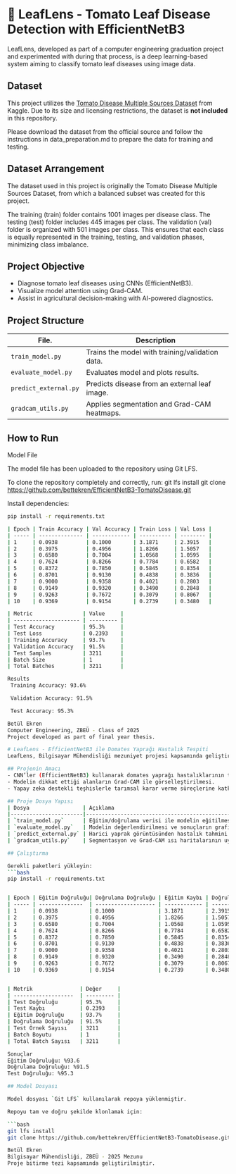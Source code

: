 # 🍅 LeafLens - Tomato Leaf Disease Detection with EfficientNetB3

LeafLens, developed as part of a computer engineering graduation project and experimented with during that process, is a deep learning-based system aiming to classify tomato leaf diseases using image data.

## Dataset

This project utilizes the [Tomato Disease Multiple Sources Dataset](https://www.kaggle.com/datasets/cookiefinder/tomato-disease-multiple-sources) from Kaggle. Due to its size and licensing restrictions, the dataset is **not included** in this repository.

Please download the dataset from the official source and follow the instructions in data_preparation.md to prepare the data for training and testing.
## Dataset Arrangement

The dataset used in this project is originally the Tomato Disease Multiple Sources Dataset, from which a balanced subset was created for this project.

The training (train) folder contains 1001 images per disease class.
The testing (test) folder includes 445 images per class.
The validation (val) folder is organized with 501 images per class.
This ensures that each class is equally represented in the training, testing, and validation phases, minimizing class imbalance.

## Project Objective
- Diagnose tomato leaf diseases using CNNs (EfficientNetB3).
- Visualize model attention using Grad-CAM.
- Assist in agricultural decision-making with AI-powered diagnostics.

## Project Structure
| File.                 | Description                                      |
|-----------------------|--------------------------------------------------|
| `train_model.py`      | Trains the model with training/validation data.  |
| `evaluate_model.py`   | Evaluates model and plots results.               |
| `predict_external.py` | Predicts disease from an external leaf image.    |
| `gradcam_utils.py`    | Applies segmentation and Grad-CAM heatmaps.      |

## How to Run

Model File

The model file has been uploaded to the repository using Git LFS.

To clone the repository completely and correctly, run:
git lfs install
git clone https://github.com/bettekren/EfficientNetB3-TomatoDisease.git


Install dependencies:
```bash
pip install -r requirements.txt

| Epoch | Train Accuracy | Val Accuracy | Train Loss | Val Loss |
| ----- | -------------- | ------------ | ---------- | -------- |
| 1     | 0.0938         | 0.1000       | 3.1871     | 2.3915   |
| 2     | 0.3975         | 0.4956       | 1.8266     | 1.5057   |
| 3     | 0.6580         | 0.7004       | 1.0568     | 1.0595   |
| 4     | 0.7624         | 0.8266       | 0.7784     | 0.6582   |
| 5     | 0.8372         | 0.7850       | 0.5845     | 0.8354   |
| 6     | 0.8701         | 0.9130       | 0.4838     | 0.3836   |
| 7     | 0.9000         | 0.9358       | 0.4021     | 0.2803   |
| 8     | 0.9149         | 0.9320       | 0.3490     | 0.2848   |
| 9     | 0.9263         | 0.7672       | 0.3079     | 0.8067   |
| 10    | 0.9369         | 0.9154       | 0.2739     | 0.3480   |

| Metric                | Value     |
| --------------------- | --------- |
| Test Accuracy         | 95.3%     |
| Test Loss             | 0.2393    |
| Training Accuracy     | 93.7%     |
| Validation Accuracy   | 91.5%     |
| Test Samples          | 3211      |
| Batch Size            | 1         |
| Total Batches         | 3211      |

Results
 Training Accuracy: 93.6%

 Validation Accuracy: 91.5%

 Test Accuracy: 95.3%

Betül Ekren
Computer Engineering, ZBEÜ - Class of 2025
Project developed as part of final year thesis.

# LeafLens - EfficientNetB3 ile Domates Yaprağı Hastalık Tespiti
LeafLens, Bilgisayar Mühendisliği mezuniyet projesi kapsamında geliştirilmiş ve proje sürecinde denenmiş, domates yaprağı hastalıklarını görüntü verisi kullanarak sınıflandırmayı amaçlayan derin öğrenme tabanlı bir sistemdir.

## Projenin Amacı
- CNN’ler (EfficientNetB3) kullanarak domates yaprağı hastalıklarının teşhisi.
- Modelin dikkat ettiği alanların Grad-CAM ile görselleştirilmesi.
- Yapay zeka destekli teşhislerle tarımsal karar verme süreçlerine katkı sağlamak.

## Proje Dosya Yapısı
| Dosya                 | Açıklama                                                    |
|-----------------------|-------------------------------------------------------------|
| `train_model.py`      | Eğitim/doğrulama verisi ile modelin eğitilmesi.             |
| `evaluate_model.py`   | Modelin değerlendirilmesi ve sonuçların grafikle gösterimi. |
| `predict_external.py` | Harici yaprak görüntüsünden hastalık tahmini.               |
| `gradcam_utils.py`    | Segmentasyon ve Grad-CAM ısı haritalarının uygulanması.     |

## Çalıştırma

Gerekli paketleri yükleyin:  
```bash
pip install -r requirements.txt


| Epoch | Eğitim Doğruluğu| Doğrulama Doğruluğu | Eğitim Kaybı | Doğrulama Kaybı |
| ----- | --------------  | ------------------- | ------------ | --------------- |
| 1     | 0.0938          | 0.1000              | 3.1871       | 2.3915          |
| 2     | 0.3975          | 0.4956              | 1.8266       | 1.5057          |
| 3     | 0.6580          | 0.7004              | 1.0568       | 1.0595          |
| 4     | 0.7624          | 0.8266              | 0.7784       | 0.6582          |
| 5     | 0.8372          | 0.7850              | 0.5845       | 0.8354          |
| 6     | 0.8701          | 0.9130              | 0.4838       | 0.3836          |
| 7     | 0.9000          | 0.9358              | 0.4021       | 0.2803          |
| 8     | 0.9149          | 0.9320              | 0.3490       | 0.2848          |
| 9     | 0.9263          | 0.7672              | 0.3079       | 0.8067          |
| 10    | 0.9369          | 0.9154              | 0.2739       | 0.3480          |


| Metrik               | Değer     |
| -------------------  | --------- |
| Test Doğruluğu       | 95.3%     |
| Test Kaybı           | 0.2393    |
| Eğitim Doğruluğu     | 93.7%     |
| Doğrulama Doğruluğu  | 91.5%     |
| Test Örnek Sayısı    | 3211      |
| Batch Boyutu         | 1         |
| Total Batch Sayısı   | 3211      |

Sonuçlar
Eğitim Doğruluğu: %93.6
Doğrulama Doğruluğu: %91.5
Test Doğruluğu: %95.3

## Model Dosyası

Model dosyası `Git LFS` kullanılarak repoya yüklenmiştir.

Repoyu tam ve doğru şekilde klonlamak için:

```bash
git lfs install
git clone https://github.com/bettekren/EfficientNetB3-TomatoDisease.git

Betül Ekren
Bilgisayar Mühendisliği, ZBEÜ - 2025 Mezunu
Proje bitirme tezi kapsamında geliştirilmiştir.
